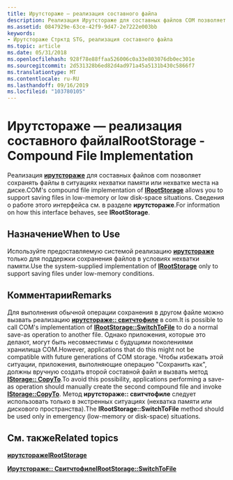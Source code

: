 ```yaml
---
title: Ирутстораже — реализация составного файла
description: Реализация Ирутстораже для составных файлов COM позволяет сохранять файлы в ситуациях нехватки памяти или нехватке места на диске. Сведения о работе этого интерфейса см. в разделе Ирутстораже.
ms.assetid: 0847929e-63ce-42f9-9d47-2e7222e003bb
keywords:
- Ирутстораже Стрктд STG, реализация составного файла
ms.topic: article
ms.date: 05/31/2018
ms.openlocfilehash: 928f78e88ffaa526006c0a33e803076db0ec301e
ms.sourcegitcommit: 2d531328b6ed82d4ad971a45a5131b430c5866f7
ms.translationtype: MT
ms.contentlocale: ru-RU
ms.lasthandoff: 09/16/2019
ms.locfileid: "103780105"
---
```

# <a name="irootstorage---compound-file-implementation"></a><span data-ttu-id="e45c5-105">Ирутстораже — реализация составного файла</span><span class="sxs-lookup"><span data-stu-id="e45c5-105">IRootStorage - Compound File Implementation</span></span>

<span data-ttu-id="e45c5-106">Реализация [**ирутстораже**](/windows/desktop/api/Objidl/nn-objidl-irootstorage) для составных файлов com позволяет сохранять файлы в ситуациях нехватки памяти или нехватке места на диске.</span><span class="sxs-lookup"><span data-stu-id="e45c5-106">COM's compound file implementation of [**IRootStorage**](/windows/desktop/api/Objidl/nn-objidl-irootstorage) allows you to support saving files in low-memory or low disk-space situations.</span></span> <span data-ttu-id="e45c5-107">Сведения о работе этого интерфейса см. в разделе **ирутстораже**.</span><span class="sxs-lookup"><span data-stu-id="e45c5-107">For information on how this interface behaves, see **IRootStorage**.</span></span>

## <a name="when-to-use"></a><span data-ttu-id="e45c5-108">Назначение</span><span class="sxs-lookup"><span data-stu-id="e45c5-108">When to Use</span></span>

<span data-ttu-id="e45c5-109">Используйте предоставляемую системой реализацию [**ирутстораже**](/windows/desktop/api/Objidl/nn-objidl-irootstorage) только для поддержки сохранения файлов в условиях нехватки памяти.</span><span class="sxs-lookup"><span data-stu-id="e45c5-109">Use the system-supplied implementation of [**IRootStorage**](/windows/desktop/api/Objidl/nn-objidl-irootstorage) only to support saving files under low-memory conditions.</span></span>

## <a name="remarks"></a><span data-ttu-id="e45c5-110">Комментарии</span><span class="sxs-lookup"><span data-stu-id="e45c5-110">Remarks</span></span>

<span data-ttu-id="e45c5-111">Для выполнения обычной операции сохранения в другом файле можно вызвать реализацию [**ирутстораже:: свитчтофиле**](/windows/desktop/api/Objidl/nf-objidl-irootstorage-switchtofile) в com.</span><span class="sxs-lookup"><span data-stu-id="e45c5-111">It is possible to call COM's implementation of [**IRootStorage::SwitchToFile**](/windows/desktop/api/Objidl/nf-objidl-irootstorage-switchtofile) to do a normal save-as operation to another file.</span></span> <span data-ttu-id="e45c5-112">Однако приложения, которые это делают, могут быть несовместимы с будущими поколениями хранилища COM.</span><span class="sxs-lookup"><span data-stu-id="e45c5-112">However, applications that do this might not be compatible with future generations of COM storage.</span></span> <span data-ttu-id="e45c5-113">Чтобы избежать этой ситуации, приложения, выполняющие операцию "Сохранить как", должны вручную создать второй составной файл и вызвать метод [**IStorage:: CopyTo**](/windows/desktop/api/Objidl/nf-objidl-istorage-copyto).</span><span class="sxs-lookup"><span data-stu-id="e45c5-113">To avoid this possibility, applications performing a save-as operation should manually create the second compound file and invoke [**IStorage::CopyTo**](/windows/desktop/api/Objidl/nf-objidl-istorage-copyto).</span></span> <span data-ttu-id="e45c5-114">Метод **ирутстораже:: свитчтофиле** следует использовать только в экстренных ситуациях (нехватка памяти или дискового пространства).</span><span class="sxs-lookup"><span data-stu-id="e45c5-114">The **IRootStorage::SwitchToFile** method should be used only in emergency (low-memory or disk-space) situations.</span></span>

## <a name="related-topics"></a><span data-ttu-id="e45c5-115">См. также</span><span class="sxs-lookup"><span data-stu-id="e45c5-115">Related topics</span></span>

<dl> <dt>

[<span data-ttu-id="e45c5-116">**ирутстораже**</span><span class="sxs-lookup"><span data-stu-id="e45c5-116">**IRootStorage**</span></span>](/windows/desktop/api/Objidl/nn-objidl-irootstorage)
</dt> <dt>

[<span data-ttu-id="e45c5-117">**Ирутстораже:: Свитчтофиле**</span><span class="sxs-lookup"><span data-stu-id="e45c5-117">**IRootStorage::SwitchToFile**</span></span>](/windows/desktop/api/Objidl/nf-objidl-irootstorage-switchtofile)
</dt> </dl>

 

 




